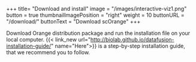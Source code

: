 +++
title= "Download and install"
image =  "/images/interactive-viz1.png"
button =  true
thumbnailImagePosition = "right"
weight = 10
buttonURL = "/download/"
buttonText = "Download scOrange"
+++


Download Orange distribution package and run the installation file on your local computer. {{< link_new url="http://biolab.github.io/datafusion-installation-guide/" name="Here">}} is a step-by-step installation guide, that we recommend you to follow.
